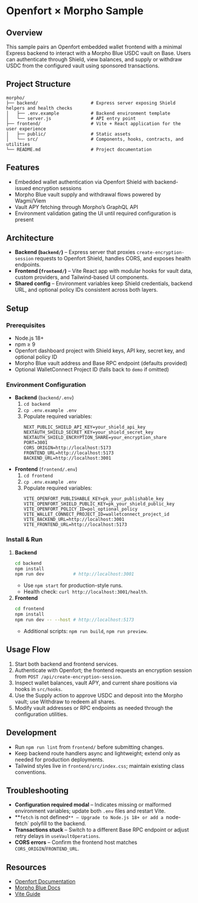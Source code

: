 # Openfort × Morpho Sample

## Overview
This sample pairs an Openfort embedded wallet frontend with a minimal Express backend to interact with a Morpho Blue USDC vault on Base. Users can authenticate through Shield, view balances, and supply or withdraw USDC from the configured vault using sponsored transactions.

## Project Structure
```
morpho/
├── backend/                    # Express server exposing Shield helpers and health checks
│   ├── .env.example            # Backend environment template
│   └── server.js               # API entry point
├── frontend/                   # Vite + React application for the user experience
│   ├── public/                 # Static assets
│   └── src/                    # Components, hooks, contracts, and utilities
└── README.md                   # Project documentation
```

## Features
- Embedded wallet authentication via Openfort Shield with backend-issued encryption sessions
- Morpho Blue vault supply and withdrawal flows powered by Wagmi/Viem
- Vault APY fetching through Morpho’s GraphQL API
- Environment validation gating the UI until required configuration is present

## Architecture
- **Backend (`backend/`)** – Express server that proxies `create-encryption-session` requests to Openfort Shield, handles CORS, and exposes health endpoints.
- **Frontend (`frontend/`)** – Vite React app with modular hooks for vault data, custom providers, and Tailwind-based UI components.
- **Shared config** – Environment variables keep Shield credentials, backend URL, and optional policy IDs consistent across both layers.

## Setup

### Prerequisites
- Node.js 18+
- npm ≥ 9
- Openfort dashboard project with Shield keys, API key, secret key, and optional policy ID
- Morpho Blue vault address and Base RPC endpoint (defaults provided)
- Optional WalletConnect Project ID (falls back to `demo` if omitted)

### Environment Configuration
- **Backend** (`backend/.env`)
  1. `cd backend`
  2. `cp .env.example .env`
  3. Populate required variables:
     ```env
     NEXT_PUBLIC_SHIELD_API_KEY=your_shield_api_key
     NEXTAUTH_SHIELD_SECRET_KEY=your_shield_secret_key
     NEXTAUTH_SHIELD_ENCRYPTION_SHARE=your_encryption_share
     PORT=3001
     CORS_ORIGIN=http://localhost:5173
     FRONTEND_URL=http://localhost:5173
     BACKEND_URL=http://localhost:3001
     ```
- **Frontend** (`frontend/.env`)
  1. `cd frontend`
  2. `cp .env.example .env`
  3. Populate required variables:
     ```env
     VITE_OPENFORT_PUBLISHABLE_KEY=pk_your_publishable_key
     VITE_OPENFORT_SHIELD_PUBLIC_KEY=pk_your_shield_public_key
     VITE_OPENFORT_POLICY_ID=pol_optional_policy
     VITE_WALLET_CONNECT_PROJECT_ID=walletconnect_project_id
     VITE_BACKEND_URL=http://localhost:3001
     VITE_FRONTEND_URL=http://localhost:5173
     ```

### Install & Run
1. **Backend**
   ```bash
   cd backend
   npm install
   npm run dev           # http://localhost:3001
   ```
   - Use `npm start` for production-style runs.
   - Health check: `curl http://localhost:3001/health`.
2. **Frontend**
   ```bash
   cd frontend
   npm install
   npm run dev -- --host # http://localhost:5173
   ```
   - Additional scripts: `npm run build`, `npm run preview`.

## Usage Flow
1. Start both backend and frontend services.
2. Authenticate with Openfort; the frontend requests an encryption session from `POST /api/create-encryption-session`.
3. Inspect wallet balances, vault APY, and current share positions via hooks in `src/hooks`.
4. Use the Supply action to approve USDC and deposit into the Morpho vault; use Withdraw to redeem all shares.
5. Modify vault addresses or RPC endpoints as needed through the configuration utilities.

## Development
- Run `npm run lint` from `frontend/` before submitting changes.
- Keep backend route handlers async and lightweight; extend only as needed for production deployments.
- Tailwind styles live in `frontend/src/index.css`; maintain existing class conventions.

## Troubleshooting
- **Configuration required modal** – Indicates missing or malformed environment variables; update both `.env` files and restart Vite.
- **`fetch` is not defined`** – Upgrade to Node.js 18+ or add a `node-fetch` polyfill to the backend.
- **Transactions stuck** – Switch to a different Base RPC endpoint or adjust retry delays in `useVaultOperations`.
- **CORS errors** – Confirm the frontend host matches `CORS_ORIGIN`/`FRONTEND_URL`.

## Resources
- [Openfort Documentation](https://docs.openfort.xyz)
- [Morpho Blue Docs](https://docs.morpho.org/)
- [Vite Guide](https://vitejs.dev/guide/)
